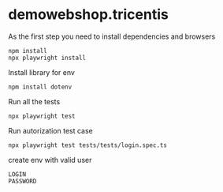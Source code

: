 # demowebshop.tricentis

As the first step you need to install dependencies and browsers

```npm
npm install
npx playwright install
```

Install library for env

```npm
npm install dotenv
```

Run all the tests

```npm
npx playwright test
```

Run autorization test case

```npm
npx playwright test tests/tests/login.spec.ts
```

create env with valid user

```
LOGIN
PASSWORD
```
